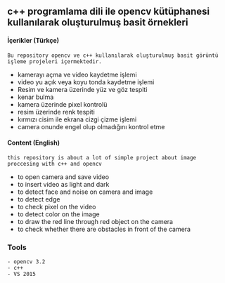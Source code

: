 ## c++ programlama dili ile opencv kütüphanesi kullanılarak oluşturulmuş basit örnekleri



#### İçerikler (Türkçe)
``` 
Bu repository opencv ve c++ kullanılarak oluşturulmuş basit görüntü işleme projeleri içermektedir.
``` 
- kamerayı açma ve video kaydetme işlemi
- video yu açık veya koyu tonda kaydetme işlemi
- Resim ve kamera üzerinde yüz ve göz tespiti 
- kenar bulma
- kamera üzerinde pixel kontrolü
- resim üzerinde renk tespiti 
- kırmızı cisim ile ekrana cizgi çizme işlemi
- camera onunde engel olup olmadığını kontrol etme

#### Content (English)
``` 
this repository is about a lot of simple project about image proccesing with c++ and opencv
``` 
- to open camera and save video
- to insert video as light and dark
- to detect face and noise on camera and image
- to detect edge
- to check pixel on the video 
- to detect color on the image
- to draw the red line through red object on the camera
- to check whether there are obstacles in front of the camera

### Tools 
``` 
- opencv 3.2 
- c++ 
- VS 2015
``` 
